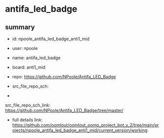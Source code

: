 # antifa_led_badge
 
## summary 
* id: npoole_antifa_led_badge_anti1_mid
* user: npoole
* name: antifa_led_badge
* board: anti1_mid
* repo: https://github.com/NPoole/Antifa_LED_Badge



* src_file_repo_sch: 
*
 src_file_repo_sch_link: https://github.com/NPoole/Antifa_LED_Badge/tree/master/
* full details link: https://github.com/oomlout/oomlout_oomp_project_bot_v_2/tree/main/projects/npoole_antifa_led_badge_anti1_mid/current_version/working  






